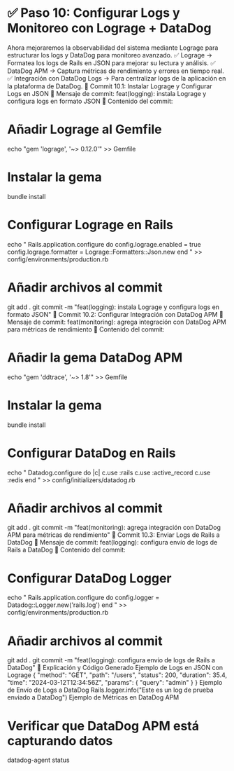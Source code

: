 # ✅ Paso 10: Configurar Logs y Monitoreo con Lograge + DataDog

Ahora mejoraremos la observabilidad del sistema mediante Lograge para estructurar los logs y DataDog para monitoreo avanzado.
✅ Lograge → Formatea los logs de Rails en JSON para mejorar su lectura y análisis.
✅ DataDog APM → Captura métricas de rendimiento y errores en tiempo real.
✅ Integración con DataDog Logs → Para centralizar logs de la aplicación en la plataforma de DataDog.
📌 Commit 10.1: Instalar Lograge y Configurar Logs en JSON
🔹 Mensaje de commit:
feat(logging): instala Lograge y configura logs en formato JSON
🔹 Contenido del commit:
# Añadir Lograge al Gemfile
echo "gem 'lograge', '~> 0.12.0'" >> Gemfile
# Instalar la gema
bundle install
# Configurar Lograge en Rails
echo "
Rails.application.configure do
config.lograge.enabled = true
config.lograge.formatter = Lograge::Formatters::Json.new
end
" >> config/environments/production.rb
# Añadir archivos al commit
git add .
git commit -m "feat(logging): instala Lograge y configura logs en formato JSON"
📌 Commit 10.2: Configurar Integración con DataDog APM
🔹 Mensaje de commit:
feat(monitoring): agrega integración con DataDog APM para métricas de rendimiento
🔹 Contenido del commit:
# Añadir la gema DataDog APM
echo "gem 'ddtrace', '~> 1.8'" >> Gemfile
# Instalar la gema
bundle install
# Configurar DataDog en Rails
echo "
Datadog.configure do |c|
c.use :rails
c.use :active_record
c.use :redis
end
" >> config/initializers/datadog.rb
# Añadir archivos al commit
git add .
git commit -m "feat(monitoring): agrega integración con DataDog APM para métricas de rendimiento"
📌 Commit 10.3: Enviar Logs de Rails a DataDog
🔹 Mensaje de commit:
feat(logging): configura envío de logs de Rails a DataDog
🔹 Contenido del commit:
# Configurar DataDog Logger
echo "
Rails.application.configure do
config.logger = Datadog::Logger.new('rails.log')
end
" >> config/environments/production.rb
# Añadir archivos al commit
git add .
git commit -m "feat(logging): configura envío de logs de Rails a DataDog"
📝 Explicación y Código Generado
Ejemplo de Logs en JSON con Lograge
{
"method": "GET",
"path": "/users",
"status": 200,
"duration": 35.4,
"time": "2024-03-12T12:34:56Z",
"params": { "query": "admin" }
}
Ejemplo de Envío de Logs a DataDog
Rails.logger.info("Este es un log de prueba enviado a DataDog")
Ejemplo de Métricas en DataDog APM
# Verificar que DataDog APM está capturando datos
datadog-agent status
